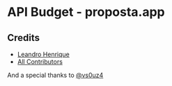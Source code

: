 # API Budget - proposta.app

## Credits

- [Leandro Henrique](https://github.com/emtudo)
- [All Contributors](../../contributors)

And a special thanks to [@vs0uz4](https://github.com/vs0uz4)
